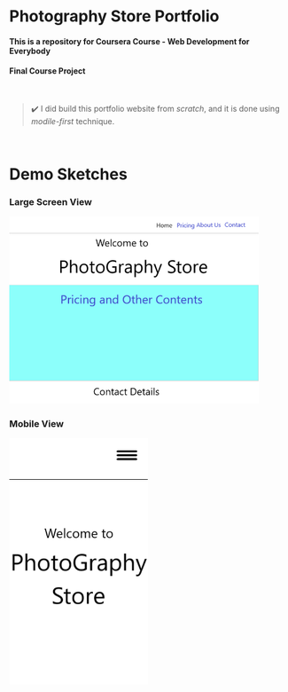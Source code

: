 # Photography Store Portfolio

#### This is a repository for Coursera Course - Web Development for Everybody
#### Final Course Project
<br>

> :heavy_check_mark: I did build this portfolio website from *scratch*, and it is done using *modile-first* technique.
<br>

# Demo Sketches

### Large Screen View
<img src="./Readme_Pics_and_Vids/desktopVersion.png" alt="Demo Sketch for Large Screen" width="450"/>

### Mobile View
<img src="./Readme_Pics_and_Vids/mobileVersion.png" alt="Demo Sketch for Mobile" width="250"/>
